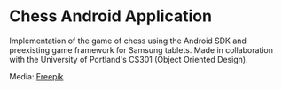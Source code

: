 # Chess Android Application

Implementation of the game of chess using the Android SDK and preexisting game framework for
Samsung tablets. Made in collaboration with the University of Portland's CS301 (Object Oriented
Design).

Media: [Freepik](https://img.freepik.com/premium-photo/video-game-background-landscape-with-mountains-forests-16-bit-pixels-retro-video-arcade-game-nature-location-with-pixel-art-mountain-hills-snow-peaks-sky-clouds-trees-grass-lake_685067-3752.jpg)
